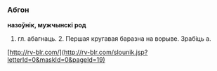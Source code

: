 ### Абгон
**назоўнік, мужчынскі род**

1. гл. абагнаць. 2. Першая кругавая баразна на ворыве. Зрабіць а.

<a rel="author">[http://rv-blr.com/](http://rv-blr.com/slounik.jsp?letterId=0&maskId=0&pageId=19)</a>
